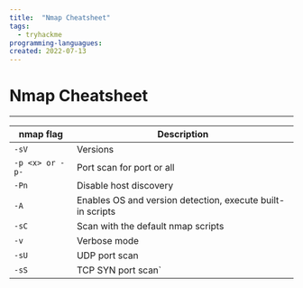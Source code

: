 ```yaml
---
title:  "Nmap Cheatsheet"
tags:
  - tryhackme
programming-languagues:
created: 2022-07-13
---
```

# Nmap Cheatsheet
---
| **nmap flag**   | **Description**                                            |
| --------------- | ---------------------------------------------------------- |
| `-sV`           | Versions                                                   |
| `-p <x> or -p-` | Port scan for port <x> or all                              |
| `-Pn`           | Disable host discovery                                     |
| `-A`            | Enables OS and version detection, execute built-in scripts |
| `-sC`           | Scan with the default nmap scripts                         |
| `-v`            | Verbose mode                                               |
| `-sU`           | UDP port scan                                              |
| `-sS`           | TCP SYN port scan`                                         |
